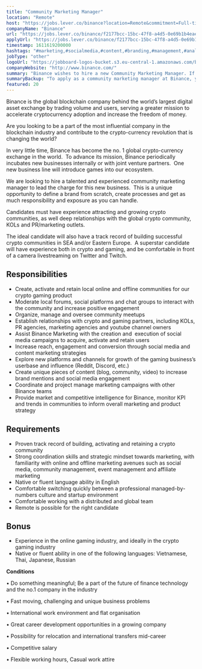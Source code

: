 ```yaml
---
title: "Community Marketing Manager"
location: "Remote"
host: "https://jobs.lever.co/binance?location=Remote&commitment=Full-time%3A%20Remote"
companyName: "Binance"
url: "https://jobs.lever.co/binance/f2177bcc-15bc-47f8-a4d5-0e69b1b4eae7"
applyUrl: "https://jobs.lever.co/binance/f2177bcc-15bc-47f8-a4d5-0e69b1b4eae7/apply"
timestamp: 1611619200000
hashtags: "#marketing,#socialmedia,#content,#branding,#management,#analytics,#finance,#monitoring,#English"
jobType: "other"
logoUrl: "https://jobboard-logos-bucket.s3.eu-central-1.amazonaws.com/binance"
companyWebsite: "http://www.binance.com/"
summary: "Binance wishes to hire a new Community Marketing Manager. If you have experience attracting and growing crypto communities, as well deep relationships with the global crypto community, KOLs and PR/marketing outlets, consider applying."
summaryBackup: "To apply as a community marketing manager at Binance, you preferably need to have some knowledge of: #marketing, #socialmedia, #content."
featured: 20
---
```


Binance is the global blockchain company behind the world’s largest digital asset exchange by trading volume and users, serving a greater mission to accelerate cryptocurrency adoption and increase the freedom of money.

Are you looking to be a part of the most influential company in the blockchain industry and contribute to the crypto-currency revolution that is changing the world?

In very little time, Binance has become the no. 1 global crypto-currency exchange in the world.  To advance its mission, Binance periodically incubates new businesses internally or with joint venture partners.  One new business line will introduce games into our ecosystem.

We are looking to hire a talented and experienced community marketing manager to lead the charge for this new business.  This is a unique opportunity to define a brand from scratch, create processes and get as much responsibility and exposure as you can handle.

Candidates must have experience attracting and growing crypto communities, as well deep relationships with the global crypto community, KOLs and PR/marketing outlets.  

The ideal candidate will also have a track record of building successful crypto communities in SEA and/or Eastern Europe.  A superstar candidate will have experience both in crypto and gaming, and be comfortable in front of a camera livestreaming on Twitter and Twitch.

## Responsibilities

*   Create, activate and retain local online and offline communities for our crypto gaming product
*   Moderate local forums, social platforms and chat groups to interact with the community and increase positive engagement
*   Organize, manage and oversee community meetups 
*   Establish relationships with crypto and gaming partners, including KOLs, PR agencies, marketing agencies and youtube channel owners
*   Assist Binance Marketing with the creation and  execution of social media campaigns to acquire, activate and retain users
*   Increase reach, engagement and conversion through social media and content marketing strategies
*   Explore new platforms and channels for growth of the gaming business’s userbase and influence (Reddit, Discord, etc.)
*   Create unique pieces of content (blog, community, video) to increase brand mentions and social media engagement
*   Coordinate and project manage marketing campaigns with other Binance teams
*   Provide market and competitive intelligence for Binance, monitor KPI and trends in communities to inform overall marketing and product strategy

## Requirements

*   Proven track record of building, activating and retaining a crypto community 
*   Strong coordination skills and strategic mindset towards marketing, with familiarity with online and offline marketing avenues such as social media, community management, event management and affiliate marketing
*   Native or fluent language ability in English
*   Comfortable switching quickly between a professional managed-by-numbers culture and startup environment
*   Comfortable working with a distributed and global team
*   Remote is possible for the right candidate

## Bonus

*   Experience in the online gaming industry, and ideally in the crypto gaming industry
*   Native or fluent ability in one of the following languages: Vietnamese, Thai, Japanese, Russian

**Conditions**

• Do something meaningful; Be a part of the future of finance technology and the no.1 company in the industry

• Fast moving, challenging and unique business problems

• International work environment and flat organisation

• Great career development opportunities in a growing company

• Possibility for relocation and international transfers mid-career

• Competitive salary

• Flexible working hours, Casual work attire
